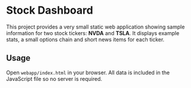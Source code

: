 # Stock Dashboard

This project provides a very small static web application showing sample information for two stock tickers: **NVDA** and **TSLA**. It displays example stats, a small options chain and short news items for each ticker.

## Usage
Open `webapp/index.html` in your browser. All data is included in the JavaScript file so no server is required.

